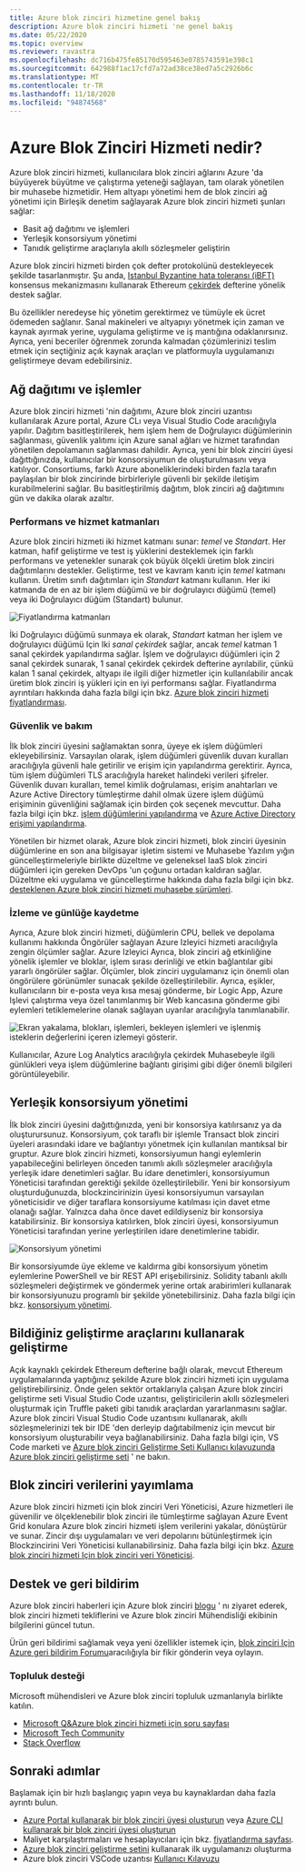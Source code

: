 ```yaml
---
title: Azure blok zinciri hizmetine genel bakış
description: Azure blok zinciri hizmeti 'ne genel bakış
ms.date: 05/22/2020
ms.topic: overview
ms.reviewer: ravastra
ms.openlocfilehash: dc716b475fe85170d595463e0785743591e398c1
ms.sourcegitcommit: 642988f1ac17cfd7a72ad38ce38ed7a5c2926b6c
ms.translationtype: MT
ms.contentlocale: tr-TR
ms.lasthandoff: 11/18/2020
ms.locfileid: "94874568"
---
```

# <a name="what-is-azure-blockchain-service"></a>Azure Blok Zinciri Hizmeti nedir?

Azure blok zinciri hizmeti, kullanıcılara blok zinciri ağlarını Azure 'da büyüyerek büyütme ve çalıştırma yeteneği sağlayan, tam olarak yönetilen bir muhasebe hizmetidir. Hem altyapı yönetimi hem de blok zinciri ağ yönetimi için Birleşik denetim sağlayarak Azure blok zinciri hizmeti şunları sağlar:

* Basit ağ dağıtımı ve işlemleri
* Yerleşik konsorsiyum yönetimi
* Tanıdık geliştirme araçlarıyla akıllı sözleşmeler geliştirin

Azure blok zinciri hizmeti birden çok defter protokolünü destekleyecek şekilde tasarlanmıştır. Şu anda, [Istanbul Byzantine hata toleransı (iBFT)](https://github.com/jpmorganchase/quorum/wiki/Quorum-Consensus) konsensus mekanizmasını kullanarak Ethereum [çekirdek](https://www.goquorum.com/) defterine yönelik destek sağlar.

Bu özellikler neredeyse hiç yönetim gerektirmez ve tümüyle ek ücret ödemeden sağlanır. Sanal makineleri ve altyapıyı yönetmek için zaman ve kaynak ayırmak yerine, uygulama geliştirme ve iş mantığına odaklanırsınız. Ayrıca, yeni beceriler öğrenmek zorunda kalmadan çözümlerinizi teslim etmek için seçtiğiniz açık kaynak araçları ve platformuyla uygulamanızı geliştirmeye devam edebilirsiniz.

## <a name="network-deployment-and-operations"></a>Ağ dağıtımı ve işlemler

Azure blok zinciri hizmeti 'nin dağıtımı, Azure blok zinciri uzantısı kullanılarak Azure portal, Azure CLı veya Visual Studio Code aracılığıyla yapılır. Dağıtım basitleştirilerek, hem işlem hem de Doğrulayıcı düğümlerinin sağlanması, güvenlik yalıtımı için Azure sanal ağları ve hizmet tarafından yönetilen depolamanın sağlanması dahildir.  Ayrıca, yeni bir blok zinciri üyesi dağıttığınızda, kullanıcılar bir konsorsiyumun de oluşturulmasını veya katılıyor.  Consortiums, farklı Azure aboneliklerindeki birden fazla tarafın paylaşılan bir blok zincirinde birbirleriyle güvenli bir şekilde iletişim kurabilmelerini sağlar.  Bu basitleştirilmiş dağıtım, blok zinciri ağ dağıtımını gün ve dakika olarak azaltır.

### <a name="performance-and-service-tiers"></a>Performans ve hizmet katmanları

Azure blok zinciri hizmeti iki hizmet katmanı sunar: *temel* ve *Standart*. Her katman, hafif geliştirme ve test iş yüklerini desteklemek için farklı performans ve yetenekler sunarak çok büyük ölçekli üretim blok zinciri dağıtımlarını destekler. Geliştirme, test ve kavram kanıtı için *temel* katmanı kullanın. Üretim sınıfı dağıtımları için *Standart* katmanı kullanın. Her iki katmanda de en az bir işlem düğümü ve bir doğrulayıcı düğümü (temel) veya iki Doğrulayıcı düğüm (Standart) bulunur. 

![Fiyatlandırma katmanları](./media/overview/pricing-tiers.png)

İki Doğrulayıcı düğümü sunmaya ek olarak, *Standart* katman her işlem ve doğrulayıcı düğümü Için Iki *sanal çekirdek* sağlar, ancak *temel* katman 1 sanal çekirdek yapılandırma sağlar.  İşlem ve doğrulayıcı düğümleri için 2 sanal çekirdek sunarak, 1 sanal çekirdek çekirdek defterine ayrılabilir, çünkü kalan 1 sanal çekirdek, altyapı ile ilgili diğer hizmetler için kullanılabilir ancak üretim blok zinciri iş yükleri için en iyi performansı sağlar. Fiyatlandırma ayrıntıları hakkında daha fazla bilgi için bkz. [Azure blok zinciri hizmeti fiyatlandırması](https://azure.microsoft.com/pricing/details/blockchain-service).

### <a name="security-and-maintenance"></a>Güvenlik ve bakım

İlk blok zinciri üyesini sağlamaktan sonra, üyeye ek işlem düğümleri ekleyebilirsiniz.  Varsayılan olarak, işlem düğümleri güvenlik duvarı kuralları aracılığıyla güvenli hale getirilir ve erişim için yapılandırma gerektirir.  Ayrıca, tüm işlem düğümleri TLS aracılığıyla hareket halindeki verileri şifreler.  Güvenlik duvarı kuralları, temel kimlik doğrulaması, erişim anahtarları ve Azure Active Directory tümleştirme dahil olmak üzere işlem düğümü erişiminin güvenliğini sağlamak için birden çok seçenek mevcuttur. Daha fazla bilgi için bkz. [işlem düğümlerini yapılandırma](configure-transaction-nodes.md) ve [Azure Active Directory erişimi yapılandırma](configure-aad.md).

Yönetilen bir hizmet olarak, Azure blok zinciri hizmeti, blok zinciri üyesinin düğümlerine en son ana bilgisayar işletim sistemi ve Muhasebe Yazılım yığın güncelleştirmeleriyle birlikte düzeltme ve geleneksel IaaS blok zinciri düğümleri için gereken DevOps 'un çoğunu ortadan kaldıran sağlar.  Düzeltme eki uygulama ve güncelleştirme hakkında daha fazla bilgi için bkz. [desteklenen Azure blok zinciri hizmeti muhasebe sürümleri](ledger-versions.md).

### <a name="monitoring-and-logging"></a>İzleme ve günlüğe kaydetme

Ayrıca, Azure blok zinciri hizmeti, düğümlerin CPU, bellek ve depolama kullanımı hakkında Öngörüler sağlayan Azure Izleyici hizmeti aracılığıyla zengin ölçümler sağlar.  Azure Izleyici Ayrıca, blok zinciri ağ etkinliğine yönelik işlemler ve bloklar, işlem sırası derinliği ve etkin bağlantılar gibi yararlı öngörüler sağlar.  Ölçümler, blok zinciri uygulamanız için önemli olan öngörülere görünümler sunacak şekilde özelleştirilebilir.  Ayrıca, eşikler, kullanıcıların bir e-posta veya kısa mesaj gönderme, bir Logic App, Azure Işlevi çalıştırma veya özel tanımlanmış bir Web kancasına gönderme gibi eylemleri tetiklemelerine olanak sağlayan uyarılar aracılığıyla tanımlanabilir.

![Ekran yakalama, blokları, işlemleri, bekleyen işlemleri ve işlenmiş isteklerin değerlerini içeren izlemeyi gösterir.](./media/overview/metrics.png)

Kullanıcılar, Azure Log Analytics aracılığıyla çekirdek Muhasebeyle ilgili günlükleri veya işlem düğümlerine bağlantı girişimi gibi diğer önemli bilgileri görüntüleyebilir.

## <a name="built-in-consortium-management"></a>Yerleşik konsorsiyum yönetimi

İlk blok zinciri üyesini dağıttığınızda, yeni bir konsorsiya katılırsanız ya da oluşturursunuz.  Konsorsiyum, çok taraflı bir işlemle Transact blok zinciri üyeleri arasındaki idare ve bağlantıyı yönetmek için kullanılan mantıksal bir gruptur.  Azure blok zinciri hizmeti, konsorsiyumun hangi eylemlerin yapabileceğini belirleyen önceden tanımlı akıllı sözleşmeler aracılığıyla yerleşik idare denetimleri sağlar.  Bu idare denetimleri, konsorsiyumun Yöneticisi tarafından gerektiği şekilde özelleştirilebilir. Yeni bir konsorsiyum oluşturduğunuzda, blockzincirinizin üyesi konsorsiyumun varsayılan yöneticisidir ve diğer taraflara konsorsiyume katılması için davet etme olanağı sağlar.  Yalnızca daha önce davet edildiyseniz bir konsorsiya katabilirsiniz.  Bir konsorsiya katılırken, blok zinciri üyesi, konsorsiyumun Yöneticisi tarafından yerine yerleştirilen idare denetimlerine tabidir.

![Konsorsiyum yönetimi](./media/overview/consortium.png)

Bir konsorsiyumde üye ekleme ve kaldırma gibi konsorsiyum yönetim eylemlerine PowerShell ve bir REST API erişebilirsiniz. Solidity tabanlı akıllı sözleşmeleri değiştirmek ve göndermek yerine ortak arabirimleri kullanarak bir konsorsiyunuzu programlı bir şekilde yönetebilirsiniz. Daha fazla bilgi için bkz. [konsorsiyum yönetimi](consortium.md).

## <a name="develop-using-familiar-development-tools"></a>Bildiğiniz geliştirme araçlarını kullanarak geliştirme

Açık kaynaklı çekirdek Ethereum defterine bağlı olarak, mevcut Ethereum uygulamalarında yaptığınız şekilde Azure blok zinciri hizmeti için uygulama geliştirebilirsiniz. Önde gelen sektör ortaklarıyla çalışan Azure blok zinciri geliştirme seti Visual Studio Code uzantısı, geliştiricilerin akıllı sözleşmeleri oluşturmak için Truffle paketi gibi tanıdık araçlardan yararlanmasını sağlar. Azure blok zinciri Visual Studio Code uzantısını kullanarak, akıllı sözleşmelerinizi tek bir IDE 'den derleyip dağıtabilmeniz için mevcut bir konsorsiyum oluşturabilir veya bağlanabilirsiniz. Daha fazla bilgi için, VS Code marketi ve [Azure blok zinciri Geliştirme Seti Kullanıcı kılavuzunda](https://aka.ms/vscodebcextensionwiki) [Azure blok zinciri geliştirme seti](https://aka.ms/vscodebcextension) ' ne bakın.

## <a name="publish-blockchain-data"></a>Blok zinciri verilerini yayımlama

Azure blok zinciri hizmeti için blok zinciri Veri Yöneticisi, Azure hizmetleri ile güvenilir ve ölçeklenebilir blok zinciri ile tümleştirme sağlayan Azure Event Grid konulara Azure blok zinciri hizmeti işlem verilerini yakalar, dönüştürür ve sunar. Zincir dışı uygulamaları ve veri depolarını bütünleştirmek için Blockzincirini Veri Yöneticisi kullanabilirsiniz. Daha fazla bilgi için bkz. [Azure blok zinciri hizmeti Için blok zinciri veri Yöneticisi](data-manager.md).

## <a name="support-and-feedback"></a>Destek ve geri bildirim

Azure blok zinciri haberleri için Azure blok zinciri [blogu](https://azure.microsoft.com/blog/topics/blockchain/) ' nı ziyaret ederek, blok zinciri hizmeti tekliflerini ve Azure blok zinciri Mühendisliği ekibinin bilgilerini güncel tutun.

Ürün geri bildirimi sağlamak veya yeni özellikler istemek için, [blok zinciri Için Azure geri bildirim Forumu](https://aka.ms/blockchainuservoice)aracılığıyla bir fikir gönderin veya oylayın.

### <a name="community-support"></a>Topluluk desteği

Microsoft mühendisleri ve Azure blok zinciri topluluk uzmanlarıyla birlikte katılın.

* [Microsoft Q&Azure blok zinciri hizmeti için soru sayfası](/answers/topics/azure-blockchain-service.html)
* [Microsoft Tech Community](https://techcommunity.microsoft.com/t5/Blockchain/bd-p/AzureBlockchain)
* [Stack Overflow](https://stackoverflow.com/questions/tagged/azure-blockchain-service)

## <a name="next-steps"></a>Sonraki adımlar

Başlamak için bir hızlı başlangıç yapın veya bu kaynaklardan daha fazla ayrıntı bulun.
* [Azure Portal kullanarak bir blok zinciri üyesi oluşturun](create-member.md) veya [Azure CLI kullanarak bir blok zinciri üyesi oluşturun](create-member-cli.md)
* Maliyet karşılaştırmaları ve hesaplayıcıları için bkz. [fiyatlandırma sayfası](https://azure.microsoft.com/pricing/details/blockchain-service).
* [Azure blok zinciri geliştirme setini](https://github.com/Azure-Samples/blockchain-devkit) kullanarak ilk uygulamanızı oluşturma
* Azure blok zinciri VSCode uzantısı [Kullanıcı Kılavuzu](https://github.com/Microsoft/vscode-azure-blockchain-ethereum/wiki)
